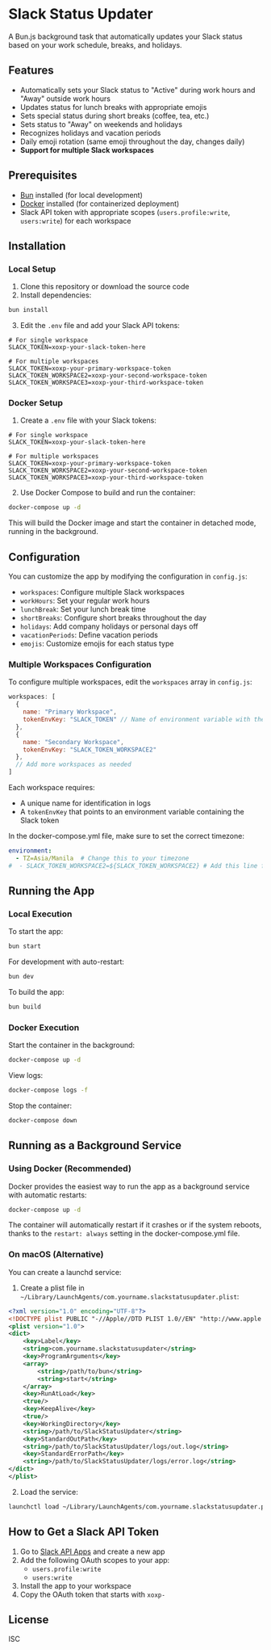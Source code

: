 # Slack Status Updater

A Bun.js background task that automatically updates your Slack status based on your work schedule, breaks, and holidays.

## Features

- Automatically sets your Slack status to "Active" during work hours and "Away" outside work hours
- Updates status for lunch breaks with appropriate emojis
- Sets special status during short breaks (coffee, tea, etc.)
- Sets status to "Away" on weekends and holidays
- Recognizes holidays and vacation periods
- Daily emoji rotation (same emoji throughout the day, changes daily)
- **Support for multiple Slack workspaces**

## Prerequisites

- [Bun](https://bun.sh/) installed (for local development)
- [Docker](https://www.docker.com/) installed (for containerized deployment)
- Slack API token with appropriate scopes (`users.profile:write`, `users:write`) for each workspace

## Installation

### Local Setup

1. Clone this repository or download the source code
2. Install dependencies:

```bash
bun install
```

3. Edit the `.env` file and add your Slack API tokens:

```
# For single workspace
SLACK_TOKEN=xoxp-your-slack-token-here

# For multiple workspaces
SLACK_TOKEN=xoxp-your-primary-workspace-token
SLACK_TOKEN_WORKSPACE2=xoxp-your-second-workspace-token
SLACK_TOKEN_WORKSPACE3=xoxp-your-third-workspace-token
```

### Docker Setup

1. Create a `.env` file with your Slack tokens:

```
# For single workspace
SLACK_TOKEN=xoxp-your-slack-token-here

# For multiple workspaces
SLACK_TOKEN=xoxp-your-primary-workspace-token
SLACK_TOKEN_WORKSPACE2=xoxp-your-second-workspace-token
SLACK_TOKEN_WORKSPACE3=xoxp-your-third-workspace-token
```

2. Use Docker Compose to build and run the container:

```bash
docker-compose up -d
```

This will build the Docker image and start the container in detached mode, running in the background.

## Configuration

You can customize the app by modifying the configuration in `config.js`:

- `workspaces`: Configure multiple Slack workspaces
- `workHours`: Set your regular work hours
- `lunchBreak`: Set your lunch break time
- `shortBreaks`: Configure short breaks throughout the day
- `holidays`: Add company holidays or personal days off
- `vacationPeriods`: Define vacation periods
- `emojis`: Customize emojis for each status type

### Multiple Workspaces Configuration

To configure multiple workspaces, edit the `workspaces` array in `config.js`:

```javascript
workspaces: [
  {
    name: "Primary Workspace",
    tokenEnvKey: "SLACK_TOKEN" // Name of environment variable with the token
  },
  {
    name: "Secondary Workspace",
    tokenEnvKey: "SLACK_TOKEN_WORKSPACE2"
  },
  // Add more workspaces as needed
]
```

Each workspace requires:
- A unique name for identification in logs
- A `tokenEnvKey` that points to an environment variable containing the Slack token

In the docker-compose.yml file, make sure to set the correct timezone:
```yaml
environment:
  - TZ=Asia/Manila  # Change this to your timezone
#  - SLACK_TOKEN_WORKSPACE2=${SLACK_TOKEN_WORKSPACE2} # Add this line for each additional workspace
```

## Running the App

### Local Execution

To start the app:

```bash
bun start
```

For development with auto-restart:

```bash
bun dev
```

To build the app:

```bash
bun build
```

### Docker Execution

Start the container in the background:

```bash
docker-compose up -d
```

View logs:

```bash
docker-compose logs -f
```

Stop the container:

```bash
docker-compose down
```

## Running as a Background Service

### Using Docker (Recommended)

Docker provides the easiest way to run the app as a background service with automatic restarts:

```bash
docker-compose up -d
```

The container will automatically restart if it crashes or if the system reboots, thanks to the `restart: always` setting in the docker-compose.yml file.

### On macOS (Alternative)

You can create a launchd service:

1. Create a plist file in `~/Library/LaunchAgents/com.yourname.slackstatusupdater.plist`:

```xml
<?xml version="1.0" encoding="UTF-8"?>
<!DOCTYPE plist PUBLIC "-//Apple//DTD PLIST 1.0//EN" "http://www.apple.com/DTDs/PropertyList-1.0.dtd">
<plist version="1.0">
<dict>
    <key>Label</key>
    <string>com.yourname.slackstatusupdater</string>
    <key>ProgramArguments</key>
    <array>
        <string>/path/to/bun</string>
        <string>start</string>
    </array>
    <key>RunAtLoad</key>
    <true/>
    <key>KeepAlive</key>
    <true/>
    <key>WorkingDirectory</key>
    <string>/path/to/SlackStatusUpdater</string>
    <key>StandardOutPath</key>
    <string>/path/to/SlackStatusUpdater/logs/out.log</string>
    <key>StandardErrorPath</key>
    <string>/path/to/SlackStatusUpdater/logs/error.log</string>
</dict>
</plist>
```

2. Load the service:

```bash
launchctl load ~/Library/LaunchAgents/com.yourname.slackstatusupdater.plist
```

## How to Get a Slack API Token

1. Go to [Slack API Apps](https://api.slack.com/apps) and create a new app
2. Add the following OAuth scopes to your app:
   - `users.profile:write`
   - `users:write`
3. Install the app to your workspace
4. Copy the OAuth token that starts with `xoxp-`

## License

ISC